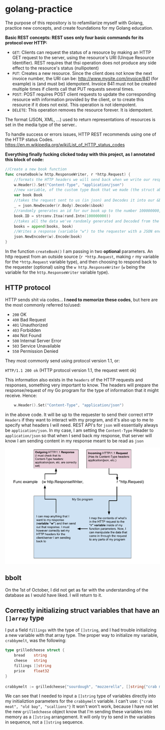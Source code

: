 # golang-practice

The purpose of this repository is to refamiliarize myself with Golang, practice new concepts, and create foundations for my Golang education.

**Basic REST concepts:
REST uses only four basic commands for its protocol over HTTP:**

- `GET`: Clients can request the status of a resource by making an HTTP GET request to the server, using the resource's URI (Uinque Resource Identifier). REST requires that thsi operation does not produce any side effect to the resource's status (nullipotent)
- `PUT`: Creates a new resource. Since the client does not know the next invoice number, the URI can be: http://www.mysite.com/invoice/841 (for example) is (and must be) idempotent. Invoice 841 must not be created multiple times if clients call that PUT requests several times.
- `POST`: POST requires POST client requests to update the corresponding resource with information provided by the client, or to create this resource if it does not exist. This operation is not idempotent.
- `DELETE`: This operation removes the resource forever. It is idempotent.

The format (JSON, XML, ...) used to return representations of resources is set in the media type of the server..

To handle success or errors issues, HTTP REST recommends using one of the HTTP status Codes. https://en.m.wikipedia.org/wiki/List_of_HTTP_status_codes

**Everything finally fucking clicked today with this project, as I annotated this block of code:**

```go
//Create a new book function
func createBook(w http.ResponseWriter, r *http.Request) {
	//formats the HTTP headers we will send back when we write our response
	w.Header().Set("Content-Type", "application/json")
	//new variable, of the custom type Book that we made (the struct above)
	var book Book
	//takes the request sent to us (in json) and Decodes it into our &book variable we declared
	_ = json.NewDecoder(r.Body).Decode(&book)
	//randomly generates an id for our book up to the number 100000000, then applies to the "ID" of our book variable (mock id - not safe)
	book.ID = strconv.Itoa(rand.Intn(100000000))
	//takes all the data we've randomly generated and Decoded from the JSON request sent, and appends it into our []books array of Book type objects
	books = append(books, book)
	//Writes a response (variable "w") to the requester with a JSON encoding of the book variable we created through this process
	json.NewEncoder(w).Encode(book)
}
```

In the function `createBook()` I am passing in two **optional** parameters. An http request from an outside source (`r *http.Request`, making `r` my variable for the `*http.Request` variable type), and then choosing to respond back to the requester (optional) using the `w http.ResponseWriter` (`w` being the variable for the `http.ResponseWriter` variable type).

## HTTP protocol
HTTP sends shit via codes... **I need to memorize these codes**, but here are the most commonly referred to/used:
- `200` OK
- `400` Bad Request
- `401` Unauthorized
- `403` Forbidden
- `404` Not Found
- `500` Internal Server Error
- `503` Service Unavailable
- `550` Permission Denied

They most commonly send using protocol version 1.1, or:

`HTTP/1.1 200 ok` (HTTP protocol version 1.1, the request went ok)

This information also exists in the `headers` of the HTTP requests and responses, something very important to know. The headers will prepare the response/request of my Go program for the type of information that it might receive. Hence:

```go
    w.Header().Set("Content-Type", "application/json")
```

in the above code. It will be up to the requester to send their correct `HTTP Headers` if they want to interact with my program, and it's also up to me to specify what headers I will need. REST API's for `json` will essentially always be `application/json`. In my case, I am setting the `Content-Type` Header to `application/json` so that when I send back my response, that server will know I am sending content in my response meant to be read as `json`

![](2018-09-30-REST-API-testing/README-img/Golang-HTTP-data-flow.png)

## bbolt

On the 1st of October, I did not get as far with the understanding of the database as I would have liked. I will return to it.

## Correctly initializing struct variables that have an `[]array` type

I put a field `fillings` with the type of `[]string`, and I had trouble initializing a new variable with that array type. The proper way to initialize my variable, `crabbymelt`, was the following:

```go
type grilledcheese struct {
	bread    string
	cheese   string
	fillings []string
	price    float32
}

crabbymelt := grilledcheese{"sourdough", "mozzerella", []string{"crab meat", "old bay", "scallions"}, 8.99}
```

We can see that I needed to input a `[]string` type of variables directly into my initializtion parameters for the `crabbymelt` variable. I can't use: `{"crab meat", "old bay", "scallions"}` It won't won't work, because I have not let the new `grilledcheese` object know that I'm sending these variables into memory as a `[]string` arrangement. It will only try to send in the variables in sequence, not a `[]string` sequence.